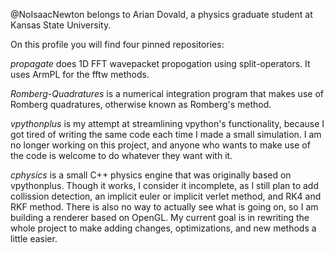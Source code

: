 @NoIsaacNewton belongs to Arian Dovald, a physics graduate student at Kansas State University.


On this profile you will find four pinned repositories: 

_propagate_ does 1D FFT wavepacket propogation using split-operators. It uses ArmPL for the fftw methods.

_Romberg-Quadratures_ is a numerical integration program that makes use of Romberg quadratures, otherwise known as Romberg's method.

_vpythonplus_ is my attempt at streamlining vpython's functionality, because I got tired of writing the same code each time I made a small simulation. I am no longer working on this project, and anyone who wants to make use of the code is welcome to do whatever they want with it.

_cphysics_ is a small C++ physics engine that was originally based on vpythonplus. Though it works, I consider it incomplete, as I still plan to add collission detection, an implicit euler or implicit verlet method, and RK4 and RKF method. There is also no way to actually see what is going on, so I am building a renderer based on OpenGL. My current goal is in rewriting the whole project to make adding changes, optimizations, and new methods a little easier.
